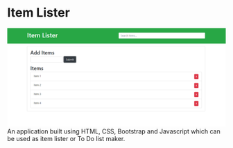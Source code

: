 # Item Lister
![application image](images/app-img.png)
An application built using HTML, CSS, Bootstrap and Javascript which can be used as item lister or To Do list maker.